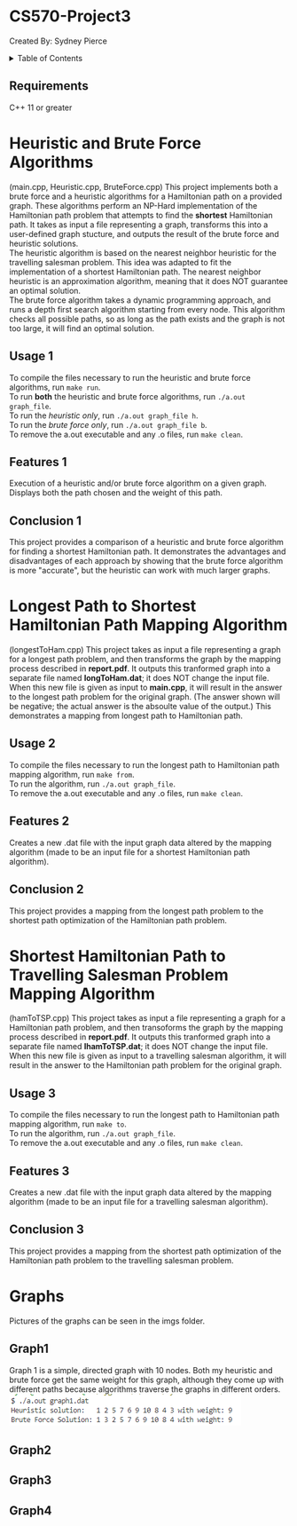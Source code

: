 # CS570-Project3
Created By: Sydney Pierce

<!-- TABLE OF CONTENTS -->
<details>
  <summary>Table of Contents</summary>
  <ol>
    <li><a href="#requirements">Requirements</a></li>
    <li>
      <a href="#Heuristic-and-Brute-Force-Algorithms">Heuristic and Brute Force Algorithms</a>
      <ul>
        <li><a href="#usage-1">Usage</a></li>
        <li><a href="#features-1">Features</a></li>
        <li><a href="#conclusion-1">Conclusion</a></li>
      </ul>
    </li>
    <li>
      <a href="#Longest-Path-to-Shortest-Hamiltonian-Path-Mapping-Algorithm">Longest Path to Shortest Hamiltonian Path Mapping Algorithm</a>
      <ul>
        <li><a href="#usage-2">Usage</a></li>
        <li><a href="#features-2">Features</a></li>
        <li><a href="#conclusion-2">Conclusion</a></li>
      </ul>
    </li>
    <li>
      <a href="#Shortest-Hamiltonian-Path-to-Travelling-Salesman-Problem-Mapping-Algorithm">Shortest Hamiltonian Path to Travelling Salesman Problem Mapping Algorithm</a>
      <ul>
        <li><a href="#usage-3">Usage</a></li>
        <li><a href="#features-3">Features</a></li>
        <li><a href="#conclusion-3">Conclusion</a></li>
      </ul>
    </li>
    <li>
      <a href="#Graphs">Graphs</a>
      <ul>
        <li><a href="#graph1">Graph1</a></li>
        <li><a href="#graph2">Graph2</a></li>
        <li><a href="#graph3">Graph3</a></li>
        <li><a href="#graph4">Graph4</a></li>
      </ul>
    </li>
  </ol>
</details>

<!-- REQUIREMENTS -->
## Requirements
C++ 11 or greater

<!-- HEURISTIC AND BRUTE FORCE -->
# Heuristic and Brute Force Algorithms
(main.cpp, Heuristic.cpp, BruteForce.cpp)
This project implements both a brute force and a heuristic algorithms for a Hamiltonian path on a provided graph. These algorithms perform an NP-Hard implementation of the Hamiltonian path problem that attempts to find the **shortest** Hamiltonian path. It takes as input a file representing a graph, transforms this into a user-defined graph stucture, and outputs the result of the brute force and heuristic solutions.  
The heuristic algorithm is based on the nearest neighbor heuristic for the travelling salesman problem. This idea was adapted to fit the implementation of a shortest Hamiltonian path. The nearest neighbor heuristic is an approximation algorithm, meaning that it does NOT guarantee an optimal solution.  
The brute force algorithm takes a dynamic programming approach, and runs a depth first search algorithm starting from every node. This algorithm checks all possible paths, so as long as the path exists and the graph is not too large, it will find an optimal solution.

<!-- USAGE1 -->
## Usage 1
To compile the files necessary to run the heuristic and brute force algorithms, run `make run`.  
To run **both** the heuristic and brute force algorithms, run `./a.out graph_file`.  
To run the *heuristic only*, run `./a.out graph_file h`.  
To run the *brute force only*, run `./a.out graph_file b`.  
To remove the a.out executable and any .o files, run `make clean`.

<!-- FEATURES1 -->
## Features 1
Execution of a heuristic and/or brute force algorithm on a given graph.  
Displays both the path chosen and the weight of this path.

<!-- CONCLUSION1 -->
## Conclusion 1
This project provides a comparison of a heuristic and brute force algorithm for finding a shortest Hamiltonian path. It demonstrates the advantages and disadvantages of each approach by showing that the brute force algorithm is more "accurate", but the heuristic can work with much larger graphs.


<!-- LONGEST -->
# Longest Path to Shortest Hamiltonian Path Mapping Algorithm
(longestToHam.cpp)
This project takes as input a file representing a graph for a longest path problem, and then transforms the graph by the mapping process described in **report.pdf**. It outputs this tranformed graph into a separate file named **longToHam.dat**; it does NOT change the input file. When this new file is given as input to **main.cpp**, it will result in the answer to the longest path problem for the original graph. (The answer shown will be negative; the actual answer is the absoulte value of the output.) This demonstrates a mapping from longest path to Hamiltonian path.

<!-- USAGE2 -->
## Usage 2
To compile the files necessary to run the longest path to Hamiltonian path mapping algorithm, run `make from`.  
To run the algorithm, run `./a.out graph_file`.  
To remove the a.out executable and any .o files, run `make clean`.

<!-- FEATURES2 -->
## Features 2
Creates a new .dat file with the input graph data altered by the mapping algorithm (made to be an input file for a shortest Hamiltonian path algorithm).

<!-- CONCLUSION2 -->
## Conclusion 2
This project provides a mapping from the longest path problem to the shortest path optimization of the Hamiltonian path problem. 


<!-- TSP -->
# Shortest Hamiltonian Path to Travelling Salesman Problem Mapping Algorithm
(hamToTSP.cpp)
This project takes as input a file representing a graph for a Hamiltonian path problem, and then transoforms the graph by the mapping process described in **report.pdf**. It outputs this tranformed graph into a separate file named **lhamToTSP.dat**; it does NOT change the input file. When this new file is given as input to a travelling salesman algorithm, it will result in the answer to the Hamiltonian path problem for the original graph.

<!-- USAGE3 -->
## Usage 3
To compile the files necessary to run the longest path to Hamiltonian path mapping algorithm, run `make to`.  
To run the algorithm, run `./a.out graph_file`.  
To remove the a.out executable and any .o files, run `make clean`.  

<!-- FEATURES3 -->
## Features 3
Creates a new .dat file with the input graph data altered by the mapping algorithm (made to be an input file for a travelling salesman algorithm).

<!-- CONCLUSION3 -->
## Conclusion 3
This project provides a mapping from the shortest path optimization of the Hamiltonian path problem to the travelling salesman problem. 

<!-- GRAPHS -->
# Graphs
Pictures of the graphs can be seen in the imgs folder.  
## Graph1
Graph 1 is a simple, directed graph with 10 nodes. Both my heuristic and brute force get the same weight for this graph, although they come up with different paths because algorithms traverse the graphs in different orders.
<img src="imgs/Graph1_cert.png" alt="Graph1 Certificate">

## Graph2

## Graph3

## Graph4
